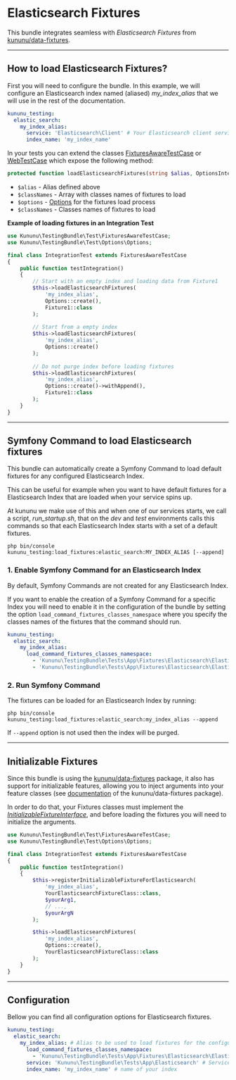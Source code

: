 # Elasticsearch Fixtures

This bundle integrates seamless with *Elasticsearch Fixtures* from [kununu/data-fixtures](https://github.com/kununu/data-fixtures).

----------------------------------

## How to load Elasticsearch Fixtures?

First you will need to configure the bundle. In this example, we will configure an Elasticsearch index named (aliased) *my_index_alias* that we will use in the rest of the documentation.

```yaml
kununu_testing:
  elastic_search:
    my_index_alias:
      service: 'Elasticsearch\Client' # Your Elasticsearch client service id
      index_name: 'my_index_name'
```

In your tests you can extend the classes [FixturesAwareTestCase](../../src/Test/FixturesAwareTestCase.php) or [WebTestCase](../../src/Test/WebTestCase.php) which expose the following method:

```php
protected function loadElasticsearchFixtures(string $alias, OptionsInterface $options, string ...$classNames): void
```

- `$alias` - Alias defined above
- `$classNames` - Array with classes names of fixtures to load
- `$options` - [Options](options.md) for the fixtures load process
- `$classNames` - Classes names of fixtures to load

**Example of loading fixtures in an Integration Test**

```php
use Kununu\TestingBundle\Test\FixturesAwareTestCase;
use Kununu\TestingBundle\Test\Options\Options;

final class IntegrationTest extends FixturesAwareTestCase
{
    public function testIntegration()
    {
        // Start with an empty index and loading data from Fixture1
        $this->loadElasticsearchFixtures(
            'my_index_alias',
            Options::create(),
            Fixture1::class
        );
        
        // Start from a empty index
        $this->loadElasticsearchFixtures(
            'my_index_alias',
            Options::create()
        );
        
        // Do not purge index before loading fixtures
        $this->loadElasticsearchFixtures(
            'my_index_alias',
            Options::create()->withAppend(),
            Fixture1::class
        );
    }
}
```

-----------------------

## Symfony Command to load Elasticsearch fixtures

This bundle can automatically create a Symfony Command to load default fixtures for any configured Elasticsearch Index.

This can be useful for example when you want to have default fixtures for a Elasticsearch Index that are loaded when your service spins up.

At kununu we make use of this and when one of our services starts, we call a script, *run_startup.sh*, that on the *dev* and *test* environments calls this commands so that each Elasticsearch Index starts with a set of a default fixtures.

```shell
php bin/console kununu_testing:load_fixtures:elastic_search:MY_INDEX_ALIAS [--append]
```

### 1. Enable Symfony Command for an Elasticsearch Index

By default, Symfony Commands are not created for any Elasticsearch Index.

If you want to enable the creation of a Symfony Command for a specific Index you will need to enable it in the configuration of the bundle by setting the option `load_command_fixtures_classes_namespace` where you specify the classes names of the fixtures that the command should run.

```yaml
kununu_testing:
  elastic_search:
    my_index_alias:
      load_command_fixtures_classes_namespace:
        - 'Kununu\TestingBundle\Tests\App\Fixtures\Elasticsearch\ElasticsearchFixture1'
        - 'Kununu\TestingBundle\Tests\App\Fixtures\Elasticsearch\ElasticsearchFixture2'
```

### 2. Run Symfony Command

The fixtures can be loaded for an Elasticsearch Index by running:

```shell
php bin/console kununu_testing:load_fixtures:elastic_search:my_index_alias --append
```

If `--append` option is not used then the index will be purged.

------------------------------

## Initializable Fixtures

Since this bundle is using the [kununu/data-fixtures](https://github.com/kununu/data-fixtures) package, it also has support for initializable features, allowing you to inject arguments into your feature classes (see [documentation](https://github.com/kununu/data-fixtures) of the kununu/data-fixtures package).

In order to do that, your Fixtures classes must implement the *[InitializableFixtureInterface](https://github.com/kununu/data-fixtures/blob/master/src/InitializableFixtureInterface.php)*, and before loading the fixtures you will need to initialize the arguments.

```php
use Kununu\TestingBundle\Test\FixturesAwareTestCase;
use Kununu\TestingBundle\Test\Options\Options;

final class IntegrationTest extends FixturesAwareTestCase
{
    public function testIntegration()
    {
        $this->registerInitializableFixtureForElasticsearch(
            'my_index_alias',
            YourElasticsearchFixtureClass::class,
            $yourArg1,
            // ...,
            $yourArgN
        );

        $this->loadElasticsearchFixtures(
            'my_index_alias',
            Options::create(),
            YourElasticsearchFixtureClass::class
        );
    }
}
```

-------------------------

## Configuration

Bellow you can find all configuration options for Elasticsearch fixtures.

```yaml
kununu_testing:
  elastic_search:
    my_index_alias: # Alias to be used to load fixtures for the configured index using the defined service
      load_command_fixtures_classes_namespace:
        - 'Kununu\TestingBundle\Tests\App\Fixtures\Elasticsearch\ElasticsearchFixture2' # FQDN for a fixtures class
      service: 'Kununu\TestingBundle\Tests\App\Elasticsearch' # Service Id of an instance of Elasticsearch\Client 
      index_name: 'my_index_name' # name of your index
```
